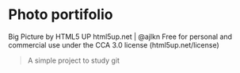 # Photo portifolio

Big Picture by HTML5 UP
html5up.net | @ajlkn
Free for personal and commercial use under the CCA 3.0 license (html5up.net/license)
> A simple project to study git
